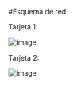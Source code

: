 #Esquema de red

Tarjeta 1:

![image](https://github.com/user-attachments/assets/62f165a3-40a5-45bf-80d1-c4aecc7cedc9)

Tarjeta 2:

![image](https://github.com/user-attachments/assets/aa3d240e-cb0b-43b5-aaef-64575fafa72a)



